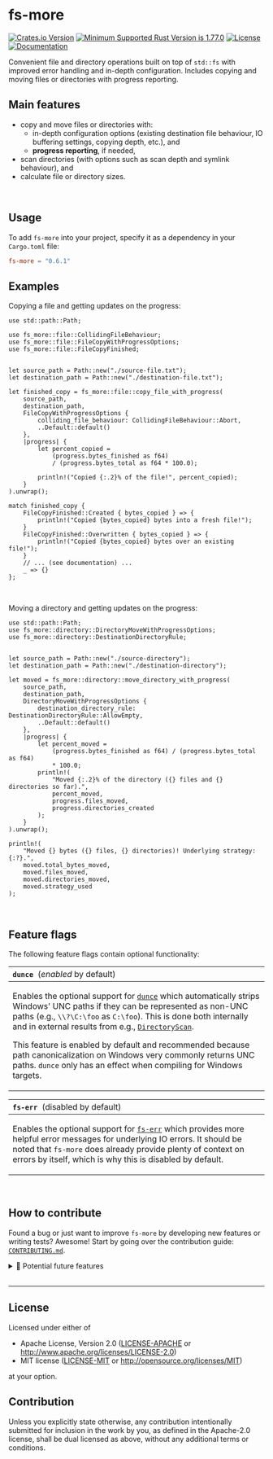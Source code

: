 fs-more
=======
[![Crates.io Version](https://img.shields.io/crates/v/fs-more?style=flat-square)](https://crates.io/crates/fs-more)
[![Minimum Supported Rust Version is 1.77.0](https://img.shields.io/badge/MSRV-1.77.0-brightgreen?style=flat-square)](https://releases.rs/docs/1.77.0/)
[![License](https://img.shields.io/badge/license-MIT_OR_Apache--2.0-blue?style=flat-square)](https://github.com/simongoricar/fs-more/blob/master/LICENSE-MIT)
[![Documentation](https://img.shields.io/badge/docs-published-green?style=flat-square)](https://docs.rs/fs-more)



Convenient file and directory operations built on top of `std::fs` with improved error handling and in-depth configuration.
Includes copying and moving files or directories with progress reporting.


## Main features
- copy and move files or directories with:
  - in-depth configuration options (existing destination file behaviour, IO buffering settings, copying depth, etc.), and
  - **progress reporting**, if needed,
- scan directories (with options such as scan depth and symlink behaviour), and
- calculate file or directory sizes.

<br>


## Usage
To add `fs-more` into your project, specify it as a dependency in your `Cargo.toml` file:
```toml
fs-more = "0.6.1"
```


## Examples

Copying a file and getting updates on the progress:

```rust,no_run
use std::path::Path;

use fs_more::file::CollidingFileBehaviour;
use fs_more::file::FileCopyWithProgressOptions;
use fs_more::file::FileCopyFinished;


let source_path = Path::new("./source-file.txt");
let destination_path = Path::new("./destination-file.txt");

let finished_copy = fs_more::file::copy_file_with_progress(
    source_path,
    destination_path,
    FileCopyWithProgressOptions {
        colliding_file_behaviour: CollidingFileBehaviour::Abort,
        ..Default::default()
    },
    |progress| {
        let percent_copied =
            (progress.bytes_finished as f64) 
            / (progress.bytes_total as f64 * 100.0);

        println!("Copied {:.2}% of the file!", percent_copied);
    }
).unwrap();

match finished_copy {
    FileCopyFinished::Created { bytes_copied } => {
        println!("Copied {bytes_copied} bytes into a fresh file!");
    }
    FileCopyFinished::Overwritten { bytes_copied } => {
        println!("Copied {bytes_copied} bytes over an existing file!");
    }
    // ... (see documentation) ...
    _ => {}
};
```

<br>

Moving a directory and getting updates on the progress:

```rust,no_run
use std::path::Path;
use fs_more::directory::DirectoryMoveWithProgressOptions;
use fs_more::directory::DestinationDirectoryRule;


let source_path = Path::new("./source-directory");
let destination_path = Path::new("./destination-directory");

let moved = fs_more::directory::move_directory_with_progress(
    source_path,
    destination_path,
    DirectoryMoveWithProgressOptions {
        destination_directory_rule: DestinationDirectoryRule::AllowEmpty,
        ..Default::default()
    },
    |progress| {
        let percent_moved =
            (progress.bytes_finished as f64) / (progress.bytes_total as f64)
            * 100.0;
        println!(
            "Moved {:.2}% of the directory ({} files and {} directories so far).",
            percent_moved,
            progress.files_moved,
            progress.directories_created
        );
    }
).unwrap();

println!(
    "Moved {} bytes ({} files, {} directories)! Underlying strategy: {:?}.",
    moved.total_bytes_moved,
    moved.files_moved,
    moved.directories_moved,
    moved.strategy_used
);
```


<br>

## Feature flags
The following feature flags contain optional functionality:

<table>
<thead>
  <tr>
  <th align="left">
<strong><code>dunce</code></strong>
<span style="font-weight: normal">&nbsp;(<i>enabled</i> by default)</span>
  </th>
  </tr>
</thead>
<tbody>
  <tr>
  <td>

Enables the optional support for [`dunce`](https://docs.rs/dunce) which automatically strips Windows' UNC paths
if they can be represented as non-UNC paths (e.g., `\\?\C:\foo` as `C:\foo`). This is done both
internally and in external results from e.g., [`DirectoryScan`](https://docs.rs/fs-more/latest/fs_more/directory/struct.DirectoryScan.html).

This feature is enabled by default and recommended because path canonicalization on Windows very commonly returns UNC paths.
`dunce` only has an effect when compiling for Windows targets.
  </td>
  </tr>
</tbody>
</table>
  

<table>
<thead>
  <tr>
  <th align="left">
<strong><code>fs-err</code></strong>
<span style="font-weight: normal">&nbsp;(disabled by default)</span>
  </th>
  </tr>
</thead>
<tbody>
  <tr>
  <td>

Enables the optional support for [`fs-err`](https://docs.rs/fs-err) which provides more helpful
error messages for underlying IO errors. It should be noted that `fs-more` does already provide plenty
of context on errors by itself, which is why this is disabled by default.
  </td>
  </tr>
</tbody>
</table>


<br>

## How to contribute
Found a bug or just want to improve `fs-more` by developing new features or writing tests? Awesome!
Start by going over the contribution guide: [`CONTRIBUTING.md`](https://github.com/simongoricar/fs-more/blob/master/CONTRIBUTING.md).


<details>
<summary>🧵 Potential future features</summary>

<br>


Contributions for the ideas below are most welcome!

Some of these ideas and/or missing features are simpler, some are more of a long shot.
However, note that even though they are stated below, they probably haven't been thought out deeply enough.
If you decide to contribute, it would probably be best to first open an issue, 
so various approaches can be discussed before something is developed.

- [ ] *Cross-platform: allow copying file and directory permissions.*

  This partially already exists in some functions, but it inconsistent across the API. 
  The reason is that `std::fs::copy` already copies permission bits, but we don't use that in several places,
  since copying with progress reporting makes using `std::fs::copy` impossible. 
  Ideally, we should expose a new option through the existing `*Options` structs and make this consistent.

  I think this should be reasonably simple to do, but it might take some thinking about edge cases 
  and implementing some platform-specifics (i.e. on Windows, we probably want to copy the hidden file flag, etc).

- [ ] *On Unix: allow copying file and directory owners and groups.*
  
  Depending on how deep the implementation rabbit-hole goes,
  perhaps using [`file-owner`](https://docs.rs/file-owner/latest/file_owner/) or [`nix`](https://docs.rs/nix/latest/nix/)
  could suffice? Perhaps we should feature-gate these kinds of things so the average user doesn't need to pull in so many dependencies?

- [ ] *Cross-platform: allow copying creation/access/modification time of files and directories (across the entire API). 
  This could also include various other metadata.*
  
  Ideally, this should be highly configurable through the existing `*Options` structs.
  This might take some more work though due to various platform differences 
  (see: [Unix](https://doc.rust-lang.org/std/os/unix/fs/trait.MetadataExt.html), 
  [Linux](https://doc.rust-lang.org/std/os/linux/fs/trait.MetadataExt.html), 
  [Windows](https://doc.rust-lang.org/std/os/windows/fs/trait.MetadataExt.html)).

  It might be more feasible to simply delegate this to some existing crate, 
  i.e. [`filetime`](https://lib.rs/crates/filetime) (but this one covers only timestamps).
  Perhaps we should start with just creation/access/modification timestamps and expand later?

- [ ] *On Windows: allow copying the [ACL](https://learn.microsoft.com/en-us/windows/win32/secauthz/access-control-lists)
  of files and directories.*

  This seems like a long shot and would need some concrete use cases before proceeding. Maybe [`windows-acl`](https://github.com/trailofbits/windows-acl)
  could help? If this feature is to be developed, I think we should not expose any underlying ACL API and allow purely for mirroring it when copying or moving. This should definitely be under a feature flag.

</details>


<br>

---

## License

Licensed under either of

 * Apache License, Version 2.0
   ([LICENSE-APACHE](LICENSE-APACHE) or http://www.apache.org/licenses/LICENSE-2.0)
 * MIT license
   ([LICENSE-MIT](LICENSE-MIT) or http://opensource.org/licenses/MIT)

at your option.

## Contribution

Unless you explicitly state otherwise, any contribution intentionally submitted
for inclusion in the work by you, as defined in the Apache-2.0 license, shall be
dual licensed as above, without any additional terms or conditions.

